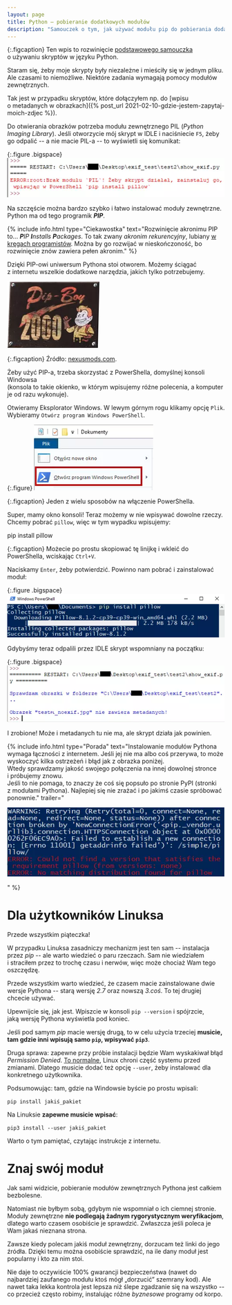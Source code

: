 ```yaml
---
layout: page
title: Python – pobieranie dodatkowych modułów
description: "Samouczek o tym, jak używać modułu pip do pobierania dodatkowych modułów Pythona"
---
```


{:.figcaption}
Ten wpis to rozwinięcie [podstawowego samouczka]({{site.url}}/tutorials/using-python) o&nbsp;używaniu skryptów w&nbsp;języku Python.

Staram się, żeby moje skrypty były niezależne i&nbsp;mieściły się w&nbsp;jednym pliku. Ale czasami to niemożliwe. Niektóre zadania wymagają pomocy modułów zewnętrznych.

Tak jest w&nbsp;przypadku skryptów, które dołączyłem np. do [wpisu o&nbsp;metadanych w&nbsp;obrazkach]({% post_url 2021-02-10-gdzie-jestem-zapytaj-moich-zdjec %}).

Do otwierania obrazków potrzeba modułu zewnętrznego PIL (*Python Imaging Library*). Jeśli otworzycie mój skrypt w&nbsp;IDLE i&nbsp;naciśniecie `F5`, żeby go odpalić -- a&nbsp;nie macie PIL-a -- to wyświetli się komunikat:

{:.figure .bigspace}
<img src="/assets/tutorials/using-pip/1.webp" alt="Zrzut ekranu z&nbsp;IDLE w&nbsp;trybie interaktywnym. Widać, napisany czerwonymi literami, komunikat 'Brak modułu PIL. Żeby skrypt działał, zainstaluj go, wpisując w&nbsp;PowerShell pip install pillow'."/>

Na szczęście można bardzo szybko i&nbsp;łatwo instalować moduły zewnętrzne. Python ma od tego programik **_PIP_**.

{% include info.html type="Ciekawostka" text="Rozwinięcie akronimu PIP to... _**P**IP **I**nstalls **P**ackages_. To tak zwany *akronim rekurencyjny*, lubiany [w kręgach programistów](https://pl.wikipedia.org/wiki/Akronim_rekurencyjny). Można by go rozwijać w&nbsp;nieskończoność, bo rozwinięcie znów zawiera pełen akronim." %}

Dzięki PIP-owi uniwersum Pythona stoi otworem. Możemy ściągać z&nbsp;internetu wszelkie dodatkowe narzędzia, jakich tylko potrzebujemy.

<img src="/assets/tutorials/using-pip/pip-boy.webp" alt="Metalowa tabliczka z&nbsp;gry Fallout, stylizowana na dawne amerykańskie plakaty reklamowe. Widać na niej napis Pip-Boy 2000 i&nbsp;uśmiechniętego, rysunkowego mężczyznę unoszącego kciuk do góry."/>

{:.figcaption}
Źródło: [nexusmods.com](https://staticdelivery.nexusmods.com/images/1151/341894-1515547342.jpg).

Żeby użyć PIP-a, trzeba skorzystać z&nbsp;PowerShella, domyślnej konsoli Windowsa  
(konsola to takie okienko, w&nbsp;którym wpisujemy różne polecenia, a&nbsp;komputer je od razu wykonuje).

Otwieramy Eksplorator Windows. W&nbsp;lewym górnym rogu klikamy opcję `Plik`. Wybieramy `Otwórz program Windows PowerShell`.

{:.figure}
<img src="/assets/tutorials/using-pip/2.webp" alt="Zrzut ekranu pokazujący lewy górny róg programu Eksplorator Windows, z&nbsp;klikniętą zakładką 'Plik'. Czerwoną obwódką otoczono drugą z&nbsp;wymienionych opcji, 'Otwórz program Windows PowerShell'."/>

{:.figcaption}
Jeden z&nbsp;wielu sposobów na włączenie PowerShella.

Super, mamy okno konsoli! Teraz możemy w&nbsp;nie wpisywać dowolne rzeczy.  
Chcemy pobrać `pillow`, więc w&nbsp;tym wypadku wpisujemy:

<div class="black-bg mono">pip install pillow</div>

{:.figcaption}
Możecie po prostu skopiować tę linijkę i&nbsp;wkleić do PowerShella, wciskając `Ctrl+V`.

Naciskamy `Enter`, żeby potwierdzić. Powinno nam pobrać i&nbsp;zainstalować moduł:

{:.figure .bigspace}
<img src="/assets/tutorials/using-pip/3.webp" alt="Zrzut ekranu z&nbsp;Powershella. U&nbsp;góry widać wpisaną komendę 'pip install pillow', poniżej biały pasek postępu wypełniony w&nbsp;całości, a&nbsp;na samym dole linijkę tekstu 'Successfully installed pillow'."/>

Gdybyśmy teraz odpalili przez IDLE skrypt wspomniany na początku:

{:.figure .bigspace}
<img src="/assets/tutorials/using-pip/4.webp" alt="Zrzut ekranu z&nbsp;IDLE. Widać komunikaty, napisane niebieskimi literami i&nbsp;mówiące 'Sprawdzam obrazki' oraz że obrazek nie zawiera metadanych."/>

I zrobione! Może i&nbsp;metadanych tu nie ma, ale skrypt działa jak powinien.

{% include info.html type="Porada" text="Instalowanie modułów Pythona wymaga łączności z&nbsp;internetem. Jeśli jej nie ma albo coś przerywa, to może wyskoczyć kilka ostrzeżeń i&nbsp;błąd jak z&nbsp;obrazka poniżej.  
Wtedy sprawdzamy jakość swojego połączenia na innej dowolnej stronce i&nbsp;próbujemy znowu.  
Jeśli to nie pomaga, to znaczy że coś się popsuło po stronie PyPI (stronki z&nbsp;modułami Pythona). Najlepiej się nie zrażać i&nbsp;po jakimś czasie spróbować ponownie." trailer="<p class='figure'><img src='/assets/tutorials/using-pip/pip-error.webp' alt='Zrzut ekranu z&nbsp;PowerShella, pokazujący długi komunikat o&nbsp;błędzie w&nbsp;połączeniu i&nbsp;mówiący, że nie znaleziono odpowiedniej wersji modułu pillow'/></p>" %}

# Dla użytkowników Linuksa

Przede wszystkim piąteczka!

W przypadku Linuksa zasadniczy mechanizm jest ten sam -- instalacja przez *pip* -- ale warto wiedzieć o paru rzeczach. Sam nie wiedziałem i&nbsp;straciłem przez to trochę czasu i nerwów, więc może chociaż Wam tego oszczędzę.

Przede wszystkim warto wiedzieć, że czasem macie zainstalowane dwie wersje Pythona -- starą wersję *2.7* oraz nowszą *3.coś*. To tej drugiej chcecie używać.

Upewnijcie się, jak jest. Wpiszcie w konsoli `pip --version` i&nbsp;spójrzcie, jaką wersję Pythona wyświetla pod koniec.
 
Jeśli pod samym *pip* macie wersję drugą, to&nbsp;w celu użycia trzeciej **musicie, tam gdzie inni wpisują samo `pip`, wpisywać `pip3`**.

Druga sprawa: zapewne przy próbie instalacji będzie Wam wyskakiwał błąd *Permission Denied*. [To normalne](https://stackoverflow.com/questions/33922240/why-i-cant-do-some-things-without-sudo-using-python-and-pip), Linux chroni część systemu przed zmianami. Dlatego musicie dodać też opcję `--user`, żeby instalować dla konkretnego użytkownika.

Podsumowując: tam, gdzie na Windowsie byście po prostu wpisali:

```
pip install jakiś_pakiet
```

Na Linuksie **zapewne musicie wpisać**:

```
pip3 install --user jakiś_pakiet
```

Warto o tym pamiętać, czytając instrukcje z&nbsp;internetu.

# Znaj swój moduł

Jak sami widzicie, pobieranie modułów zewnętrznych Pythona jest całkiem bezbolesne.

Natomiast nie byłbym sobą, gdybym nie wspomniał o&nbsp;ich ciemnej stronie. Moduły zewnętrzne **nie podlegają żadnym rygorystycznym weryfikacjom**, dlatego warto czasem osobiście je sprawdzić. Zwłaszcza jeśli poleca je Wam jakaś nieznana strona.

Zawsze kiedy polecam jakiś moduł zewnętrzny, dorzucam też linki do jego źródła. Dzięki temu można osobiście sprawdzić, na ile dany moduł jest popularny i&nbsp;kto za nim stoi.

Nie daje to oczywiście 100% gwarancji bezpieczeństwa (nawet do najbardziej zaufanego modułu ktoś mógł „dorzucić” szemrany kod). Ale nawet taka lekka kontrola jest lepsza niż ślepe zgadzanie się na wszystko -- co przecież często robimy, instalując różne *byznesowe* programy od korpo.
